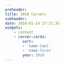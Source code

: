 ```yaml
---
preheader: 
title: 2018 Carvers
subheader: 
date: 2018-01-14 17:21:35
widgets:
    - content
    - carver-cards:
        sort: 
        - 'name-last'
        - 'name-first'
        year: 2018
---
```

